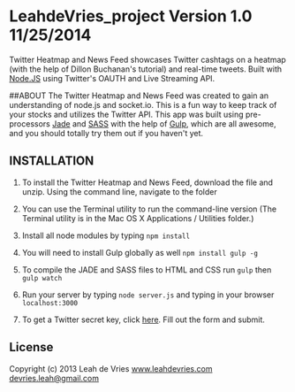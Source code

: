 LeahdeVries_project
Version 1.0 11/25/2014
===================

Twitter Heatmap and News Feed showcases Twitter cashtags on a heatmap (with the help of Dillon Buchanan's tutorial) and real-time tweets. Built with [Node.JS]( www.nodejs.org ) using Twitter's OAUTH and Live Streaming API.

##ABOUT
The Twitter Heatmap and News Feed was created to gain an understanding of node.js and socket.io. This is a fun way to keep track of your stocks and utilizes the Twitter API. This app was built using pre-processors [Jade](http://jade-lang.com/) and [SASS](http://sass-lang.com/) with the help of [Gulp](http://gulpjs.com/), which are all awesome, and you should totally try them out if you haven't yet. 

## INSTALLATION

1. To install the Twitter Heatmap and News Feed, download the file and unzip. Using the command line, navigate to the folder

2. You can use the Terminal utility to run the command-line version (The
Terminal utility is in the Mac OS X Applications / Utilities
folder.)

3. Install all node modules by typing ```npm install```

4. You will need to install Gulp globally as well ```npm install gulp -g```

5. To compile the JADE and SASS files to HTML and CSS run ```gulp``` then ```gulp watch```

5. Run your server by typing ```node server.js``` and typing in your browser ```localhost:3000```

6. To get a Twitter secret key, click [here](https://dev.twitter.com/apps/new). Fill out the form and submit.


## License

Copyright (c) 2013 Leah de Vries
www.leahdevries.com
devries.leah@gmail.com

